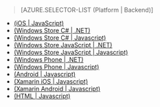 ﻿> [AZURE.SELECTOR-LIST (Platform | Backend)]
- [(iOS | JavaScript)](/pt-br/documentation/articles/mobile-services-ios-add-paging-data/)
- [(Windows Store C# | .NET)](/pt-br/documentation/articles/mobile-services-dotnet-backend-windows-store-dotnet-add-paging-data/)
- [(Windows Store C# | Javascript)](/pt-br/documentation/articles/mobile-services-windows-store-dotnet-add-paging-data/)
- [(Windows Store JavaScript | .NET)](/pt-br/documentation/articles/mobile-services-dotnet-backend-windows-store-javascript-add-paging-data/)
- [(Windows Store JavaScript | Javascript)](/pt-br/documentation/articles/mobile-services-windows-store-javascript-add-paging-data/)
- [(Windows Phone | .NET)](/pt-br/documentation/articles/mobile-services-dotnet-backend-windows-phone-add-paging-data/)
- [(Windows Phone | Javascript)](/pt-br/documentation/articles/mobile-services-windows-phone-add-paging-data/)
- [(Android | Javascript)](/pt-br/documentation/articles/mobile-services-android-add-paging-data/)
- [(Xamarin iOS | Javascript)](/pt-br/documentation/articles/partner-xamarin-mobile-services-ios-add-paging-data/)
- [(Xamarin Android | Javascript)](/pt-br/documentation/articles/partner-xamarin-mobile-services-android-add-paging-data/)
- [(HTML | Javascript)](/pt-br/documentation/articles/mobile-services-html-add-paging-data/)


<!--HONumber=42-->
